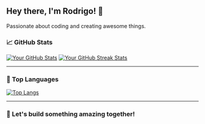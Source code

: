 ## Hey there, I'm Rodrigo! 👋
Passionate about coding and creating awesome things.

### 📈 GitHub Stats

[![Your GitHub Stats](https://github-readme-stats.vercel.app/api?username=RodrigoPerestrelo&show_icons=true&theme=dracula)](https://github.com/RodrigoPerestrelo)
[![Your GitHub Streak Stats](https://github-readme-streak-stats.herokuapp.com/?user=RodrigoPerestrelo&theme=dracula)](https://github.com/RodrigoPerestrelo)

---

### 💼 Top Languages
[![Top Langs](https://github-readme-stats.vercel.app/api/top-langs/?username=RodrigoPerestrelo&layout=compact&theme=dracula)](https://github.com/RodrigoPerestrelo)

---

### 🚀 Let's build something amazing together!
